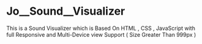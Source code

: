 # Jo__Sound__Visualizer
 This is a Sound Visualizer which is Based On HTML , CSS , JavaScript with full Responsive and Multi-Device view Support ( Size Greater Than 999px )

